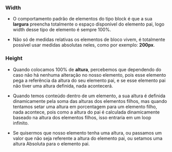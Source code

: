 ### Width

* O comportamento padrão de elementos do tipo block é que a sua __largura__ preencha totalmente o espaço disponível do elemento pai, logo width desse tipo de elemento é sempre 100%.

* Não só de medidas relativas os elementos de bloco vivem, é totalmente possível usar medidas absolutas neles, como por exemplo: __200px__.

### Height

* Quando colocamos 100% de __altura__, percebemos que dependendo do caso não há nenhuma alteração no nosso elemento, pois esse elemento pega a referência da altura do seu elemento pai, e se esse elemento pai não tiver uma altura definida, nada acontecerá.

* Quando temos conteúdo dentro de um elemento, a sua altura é definida dinamicamente pela soma das alturas dos elementos filhos, mas quando tentamos setar uma altura em porcentagem para um elemento filho, nada acontece, pois como a altura do pai é calculada dinamicamente baseado na altura dos elementos filhos, isso entraria em um loop infinito.

* Se quisermos que nosso elemento tenha uma altura, ou passamos um valor que não seja referente a altura do elemento pai, ou setamos uma altura Absoluta para o elemento pai.